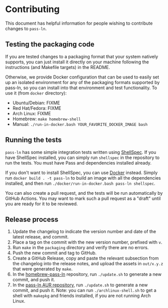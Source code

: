 # Contributing

This document has helpful information for people wishing to contribute
changes to `pass-ln`.

## Testing the packaging code

If you are tested changes to a packaging format that your system
natively supports, you can just install it directly on your machine
following the instructions (and Makefile targets) in the README.

Otherwise, we provide Docker configuration that can be used to easily
set up an isolated environment for any of the packaging formats
supported by pass-ln, so you can install into that environment and
test functionality. To use it (from `docker` directory):

* Ubuntu/Debian: FIXME
* Red Hat/Fedora: FIXME
* Arch Linux: FIXME
* Homebrew: `make homebrew-shell`
* Manual: `./run-in-docker.bash YOUR_FAVORITE_DOCKER_IMAGE bash`

## Running the tests

`pass-ln` has some simple integration tests written using
[ShellSpec](https://shellspec.info/). If you have ShellSpec installed,
you can simply run `shellspec` in the repository to run the tests. You
must have Pass and dependencies installed already.

If you don't want to install ShellSpec, you can use
[Docker](https://www.docker.com/) instead. Simply run `docker build .
-t pass-ln` to build an image with all the dependencies installed, and
then run `./docker/run-in-docker.bash pass-ln shellspec`.

You can also create a pull request, and the tests will be run
automatically by GitHub Actions. You may want to mark such a pull
request as a "draft" until you are ready for it to be reviewed.

## Release process

1. Update the changelog to indicate the version number and date of the
   latest release, and commit.
2. Place a tag on the commit with the new version number, prefixed
   with `v`.
3. Run `make` in the `packaging` directory and verify there are no
   errors.
4. Push the new commit and tag to GitHub.
5. Create a GitHub Release, copy and paste the relevant subsection
   from the changelog into the release notes, and upload the assets in
   `out/x.y.z` that were generated by `make`.
6. In the
   [homebrew-pass-ln](https://github.com/raxod502/homebrew-pass-ln)
   repository, run `./update.sh` to generate a new commit, and push
   it.
7. In the [pass-ln AUR
   repository](https://aur.archlinux.org/packages/pass-ln), run
   `./update.sh` to generate a new commit, and push it. Note: you can
   run `./archlinux-shell.sh` to get a shell with `makepkg` and
   friends installed, if you are not running Arch Linux.
